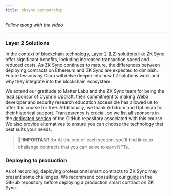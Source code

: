 ```yaml
---
title: zksync sponsorship
---
```


_Follow along with the video_

---

### Layer 2 Solutions

In the context of blockchain technology, Layer 2 (L2) solutions like ZK Sync offer significant benefits, including increased transaction speed and reduced costs. As ZK Sync continues to mature, the differences between deploying contracts on Ethereum and ZK Sync are expected to diminish. Future lessons by Ciara will delve deeper into how L2 solutions work and why they integrate into the blockchain ecosystem.

We extend our gratitude to Matter Labs and the ZK Sync team for being the lead sponsor of Cyphrin Updraft: their commitment to making Web3 developer and security research education accessible has allowed us to offer this course for free. Additionally, we thank Arbitrum and Optimism for their historical support. Transparency is crucial, so we list all sponsors in the [dedicated section](https://github.com/Cyfrin/foundry-full-course-cu?tab=readme-ov-file#sponsors) of the GitHub repository associated with this course. We also provide alternatives to ensure you can choose the technology that best suits your needs.

> 👀❗**IMPORTANT** :br
> At the end of each section, you'll find links to challenge contracts that you can solve to earn NFTs.

### Deploying to production

As of recording, deploying professional smart contracts to ZK Sync may present some challenges. We recommend consulting our [guide](https://github.com/Cyfrin/foundry-full-course-cu/blob/main/read-before-deploying-serious-projects-to-zksync.md) in the GitHub repository before deploying a production smart contract on ZK Sync.
